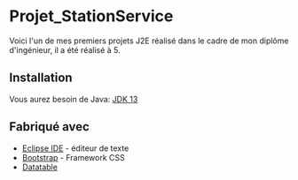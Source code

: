 # Projet_StationService


Voici l'un de mes premiers projets J2E réalisé dans le cadre de mon diplôme d'ingénieur, il a été réalisé à 5.

## Installation

Vous aurez besoin de Java:
[JDK 13](https://www.oracle.com/java/technologies/javase/jdk13-archive-downloads.html) 

## Fabriqué avec

* [Eclipse IDE](https://www.eclipse.org/) - éditeur de texte
* [Bootstrap](https://getbootstrap.com/) - Framework CSS
* [Datatable](https://datatables.net/)
